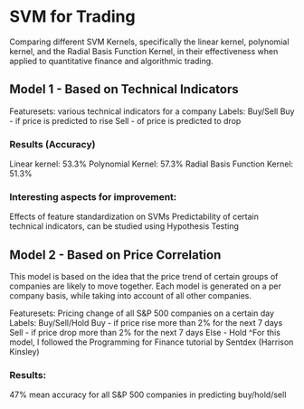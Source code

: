 # SVM for Trading
Comparing different SVM Kernels, specifically the linear kernel, polynomial kernel, and the Radial Basis Function Kernel, in their effectiveness when applied to quantitative finance and algorithmic trading. 

## Model 1 - Based on Technical Indicators
Featuresets: various technical indicators for a company
Labels: Buy/Sell
	Buy - if price is predicted to rise 
	Sell - of price is predicted to drop

### Results (Accuracy)
Linear kernel: 53.3%
Polynomial Kernel: 57.3%
Radial Basis Function Kernel: 51.3%

### Interesting aspects for improvement:
Effects of feature standardization on SVMs
Predictability of certain technical indicators, can be studied using Hypothesis Testing
	

## Model 2 - Based on Price Correlation
This model is based on the idea that the price trend of certain groups of companies are likely to move together. Each model is generated on a per company basis, while taking into account of all other companies. 

Featuresets: Pricing change of all S&P 500 companies on a certain day
Labels: Buy/Sell/Hold
Buy - if price rise more than 2% for the next 7 days
Sell - if price drop more than 2% for the next 7 days
Else - Hold
^For this model, I followed the Programming for Finance tutorial by Sentdex (Harrison Kinsley)

### Results: 
47% mean accuracy for all S&P 500 companies in predicting buy/hold/sell

